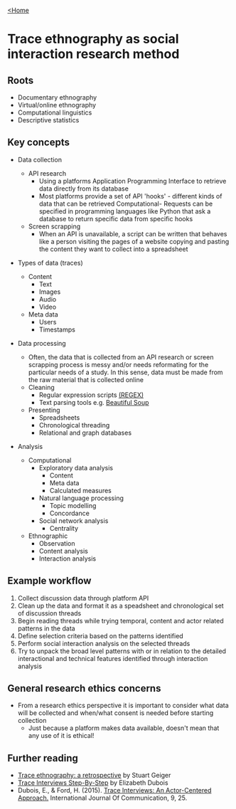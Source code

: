 [<Home](README.md)

# Trace ethnography as social interaction research method

## Roots
- Documentary ethnography
- Virtual/online ethnography
- Computational linguistics
- Descriptive statistics

## Key concepts
- Data collection
  - API research
    - Using a platforms Application Programming Interface to retrieve data directly from its database
    - Most platforms provide a set of API 'hooks' - different kinds of data that can be retrieved
    Computational- Requests can be specified in programming languages like Python that ask a database to return specific data from specific hooks
  - Screen scrapping
    - When an API is unavailable, a script can be written that behaves like a person visiting the pages of a website copying and pasting the content they want to collect into a spreadsheet
    
- Types of data (traces)
  - Content
    - Text
    - Images
    - Audio
    - Video
  - Meta data
    - Users
    - Timestamps

- Data processing
  - Often, the data that is collected from an API research or screen scrapping process is messy and/or needs reformating for the particular needs of a study. In this sense, data must be made from the raw material that is collected online
  - Cleaning
    - Regular expression scripts [(REGEX)](https://regexr.com)
    - Text parsing tools e.g. [Beautiful Soup](https://www.crummy.com/software/BeautifulSoup/)
  - Presenting
    - Spreadsheets
    - Chronological threading
    - Relational and graph databases

- Analysis
  - Computational
    - Exploratory data analysis
      - Content
      - Meta data
      - Calculated measures
    - Natural language processing
      - Topic modelling
      - Concordance
    - Social network analysis
      - Centrality
  - Ethnographic
    - Observation
    - Content analysis
    - Interaction analysis
    
## Example workflow
 1. Collect discussion data through platform API
 2. Clean up the data and format it as a speadsheet and chronological set of discussion threads
 3. Begin reading threads while trying temporal, content and actor related patterns in the data
 4. Define selection criteria based on the patterns identified
 5. Perform social interaction analysis on the selected threads
 6. Try to unpack the broad level patterns with or in relation to the detailed interactional and technical features identified through interaction analysis

## General research ethics concerns
- From a research ethics perspective it is important to consider what data will be collected and when/what consent is needed before starting collection
  - Just because a platform makes data available, doesn't mean that any use of it is ethical!
  
## Further reading
- [Trace ethnography: a retrospective](https://ethnographymatters.net/blog/2016/03/23/trace-ethnography-a-retrospective/) by Stuart Geiger
- [Trace Interviews Step-By-Step](https://ethnographymatters.net/blog/2016/05/03/trace-interviews-step-by-step/) by Elizabeth Dubois
- Dubois, E., & Ford, H. (2015). [Trace Interviews: An Actor-Centered Approach.](http://ijoc.org/index.php/ijoc/article/view/3378) International Journal Of Communication, 9, 25.
  
  
